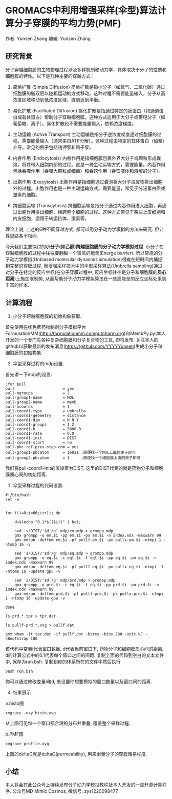 # GROMACS中利用增强采样(伞型)算法计算分子穿膜的平均力势(PMF)
作者: Yunsen Zhang  编辑: Yunsen Zhang

## 研究背景

分子穿越细胞膜的生物物理过程涉及多种机制和动力学，具体取决于分子的性质和细胞膜的特性。以下是几种主要的穿越方式：

1. 简单扩散 (Simple Diffusion)
简单扩散是指小分子（如氧气、二氧化碳）通过细胞膜的脂双层以随机运动的方式移动。这种过程不需要能量输入，分子从高浓度区域移动到低浓度区域，直到达到平衡。

2. 易化扩散 (Facilitated Diffusion)
易化扩散是指通过特定的膜蛋白（如通道蛋白或载体蛋白）帮助分子穿越细胞膜。这种方式适用于大分子或带电分子（如葡萄糖、离子）。易化扩散也不需要能量输入，依赖浓度梯度。

3. 主动运输 (Active Transport)
主动运输是指分子逆浓度梯度通过细胞膜的过程，需要能量输入（通常来自ATP分解）。这种过程由特定的载体蛋白（如泵）介导，常见的例子包括钠钾泵和质子泵。

4. 内吞作用 (Endocytosis)
内吞作用是指细胞膜包裹外界大分子或颗粒形成囊泡，将其带入细胞内部的过程。这是一种主动运输方式，需要能量。内吞作用包括吞噬作用（吞噬大颗粒或细菌）和吞饮作用（吞饮液体和溶解的分子）。

5. 出胞作用 (Exocytosis)
出胞作用是指细胞通过囊泡将大分子或废物排出细胞外的过程。出胞作用也是一种主动运输方式，需要能量，常见于分泌蛋白质或激素的细胞。

6. 跨细胞运输 (Transcytosis)
跨细胞运输是指分子通过内吞作用进入细胞，再通过出胞作用排出细胞，横跨整个细胞的过程。这种方式常见于某些上皮细胞和内皮细胞，适用于转运抗体、激素等。

理论上说, 上述的6种不同穿越方式, 都可以用分子动力学模拟的方法来研究. 但计算思路各不相同.

今天我们主要探讨的**小分子(如乙醇)跨越细胞膜的分子动力学模拟过程**. 小分子在穿越细胞膜的过程中往往要翻越一个较高的能垒(Energe barrier). 所以常规的分子动力学模拟(Unbiased molecular dynacmis simulation)很难在短时间内捕捉到完整的穿膜过程. 而增强采样技术中的伞型采样算法(Umbrella sampling)通过对分子在特定的反应坐标(在分子穿膜过程中, 反应坐标往往是分子和细胞膜的**质心距离**)上施加限制势, 从而帮助分子动力学模拟算法在一些高能垒的反应坐标处采到丰富的样本.

## 计算流程
1. 小分子跨越细胞膜的初始构象获取.
   
首先使用在线免费药物制剂分子模拟平台FormulationMM(<http://formulationmm.computpharm.org>)和MembPy.py(本人开发的一个专门生各种复杂细胞膜和分子复合物的工具, 即将发布. 关注本人的github以获取最新的发布消息(https://github.com/YYYYYunsen)生成小分子和细胞膜的初始构象.


2. 伞型采样过程的mdp设置.

首先讲一下mdp的设置:
```
;for pull
pull                     = yes
pull-ngroups             = 2
pull-group1-name         = MOL
pull-group2-name         = memb
pull-ncoords             = 1
pull-coord1-type         = umbrella
pull-coord1-geometry     = distance
pull-coord1-dim          = N N Y
pull-coord1-groups       = 1 2
pull-coord1-k            = 5000.0
pull-coord1-rate         = 0.0
pull-coord1-init         = DIST
pull-coord1-start        = no
pull-pbc-ref-prev-step-com = yes
pull-group1-pbcatom      = 16021 ;随便找一个MOL上面的原子即可
pull-group2-pbcatom      = 1     ;随便找一个细胞膜上面的原子即可
```
我们将pull-coord1-init的值设置为DIST, 这里的DIST代表的就是药物分子和细胞膜质心间的初始距离.

1. 伞型采样过程的代码设置.
```
#!/bin/bash
set -e


for ((i=0;i<60;i++)); do

	d=$(echo "0.1*$(($i))" | bc);

	sed 's/DIST/'$d'/g' mdp/em.mdp > grompp.mdp
	gmx grompp -o em.$i -pp em.$i -po em.$i -n index.ndx -maxwarn 99
	gmx mdrun -deffnm em.$i -pf pullf-em.$i -px pullx-em.$i -ntmpi 1 -ntomp 16 -v

	sed 's/DIST/'$d'/g' mdp/eq.mdp > grompp.mdp
	gmx grompp -o eq.$i -c eql.$i -t eql.$i -pp eq.$i -po eq.$i -n index.ndx -maxwarn 99
	gmx mdrun -deffnm eq.$i -pf pullf-eq.$i -px pullx-eq.$i -ntmpi  1 -ntomp 16 -update gpu -v 

	sed 's/DIST/'$d'/g' mdp/prd.mdp > grompp.mdp
	gmx grompp -o prd.$i -c eq.$i -t eq.$i -pp prd.$i -po prd.$i -n index.ndx -maxwarn 99
	gmx mdrun -deffnm prd.$i -pf pullf-prd.$i -px pullx-prd.$i -ntmpi  1 -ntomp 16 -update gpu -v

done

ls prd.*.tpr > tpr.dat

ls pullf-prd.*.xvg > pullf.dat

gmx wham -it tpr.dat -if pullf.dat -bsres -bins 200 -unit kJ -nBootstrap 100
```
该代码中变量i代表窗口数目, d代表当前窗口下, 药物分子和细胞膜质心间的距离, d的计算公式中的0.1代表每个窗口之间的间距. 复制上面的代码到空白的文本文件中, 保存为run.bsh. 复制到你的体系所在的文件中然后执行
```
bash run.bsh
```
你可以通过修改变量i和d, 来设置你想要模拟的窗口数量以及窗口间的距离.

4. 结果展示

a.histo图
```
xmgrace -nxy histo.xvg
```

从上图可见每一个窗口都合理的分布并重叠, 覆盖整个采样过程.

b.PMF图
```
xmgrace profile.xvg
```

上图的deltaG就是deltaG(permeability), 用来衡量分子的穿膜难易程度.

## 小结
本人将会在此公众号上持续发布分子动力学模拟教程及本人开发的一些开源计算程序. 公众号MD Mimic Cosmos, 微信号: zys1220098477
